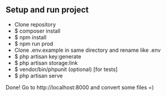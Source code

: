 ## Setup and run project

- Clone repository
- $ composer install
- $ npm install
- $ npm run prod
- Clone .env.example in same directory and rename like .env
- $ php artisan key:generate
- $ php artisan storage:link
- $ vendor/bin/phpunit (optional) [for tests]
- $ php artisan serve

Done! Go to http://localhost:8000 and convert some files =)
